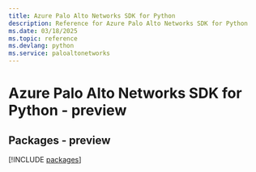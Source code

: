 ```yaml
---
title: Azure Palo Alto Networks SDK for Python
description: Reference for Azure Palo Alto Networks SDK for Python
ms.date: 03/18/2025
ms.topic: reference
ms.devlang: python
ms.service: paloaltonetworks
---
```

# Azure Palo Alto Networks SDK for Python - preview
## Packages - preview
[!INCLUDE [packages](palo-alto-networks-index.md)]